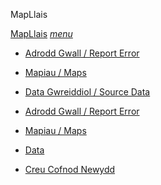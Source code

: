 MapLlais              

[MapLlais](#) [_menu_](#)

*   [Adrodd Gwall / Report Error](mailto:cyswllt@mapiau.cymru?subject=MapLlais)
*   [Mapiau / Maps](https://www.mapiau.cymru/mapiau/)
*   [Data Gwreiddiol / Source Data](https://commons.wikimedia.org/wiki/Category:Welsh_pronunciation_of_names_of_cities_and_villages_in_Wales)

*   [Adrodd Gwall / Report Error](mailto:cyswllt@mapiau.cymru?subject=MapLlais)
*   [Mapiau / Maps](https://www.mapiau.cymru/mapiau/)
*   [Data](https://commons.wikimedia.org/wiki/Category:Welsh_pronunciation_of_places_in_Wales)

*   [Creu Cofnod Newydd](CofnodNewydd.html)

[](#)